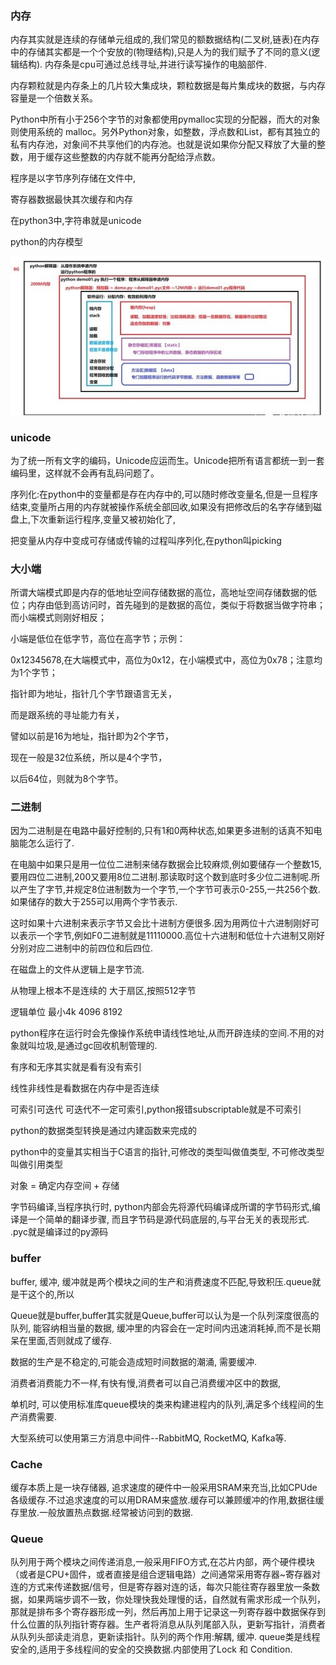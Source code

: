 



### 内存

内存其实就是连续的存储单元组成的,我们常见的额数据结构(二叉树,链表)在内存中的存储其实都是一个个安放的(物理结构),只是人为的我们赋予了不同的意义(逻辑结构).
内存条是cpu可通过总线寻址,并进行读写操作的电脑部件.

内存颗粒就是内存条上的几片较大集成块，颗粒数据是每片集成块的数据，与内存容量是一个倍数关系。

Python中所有小于256个字节的对象都使用pymalloc实现的分配器，而大的对象则使用系统的 malloc。另外Python对象，如整数，浮点数和List，都有其独立的私有内存池，对象间不共享他们的内存池。也就是说如果你分配又释放了大量的整数，用于缓存这些整数的内存就不能再分配给浮点数。

 

程序是以字节序列存储在文件中,

寄存器数据最快其次缓存和内存

在python3中,字符串就是unicode

python的内存模型

![内存模型](../img/内存模型.jpg)

### unicode

为了统一所有文字的编码，Unicode应运而生。Unicode把所有语言都统一到一套编码里，这样就不会再有乱码问题了。

序列化:在python中的变量都是存在内存中的,可以随时修改变量名,但是一旦程序结束,变量所占用的内存就被操作系统全部回收,如果没有把修改后的名字存储到磁盘上,下次重新运行程序,变量又被初始化了,

把变量从内存中变成可存储或传输的过程叫序列化,在python叫picking

### 大小端

所谓大端模式即是内存的低地址空间存储数据的高位，高地址空间存储数据的低位；内存由低到高访问时，首先碰到的是数据的高位，类似于将数据当做字符串；而小端模式则刚好相反； 

小端是低位在低字节，高位在高字节；示例： 

0x12345678,在大端模式中，高位为0x12，在小端模式中，高位为0x78；注意均为1个字节；



指针即为地址，指针几个字节跟语言无关，

而是跟系统的寻址能力有关，

譬如以前是16为地址，指针即为2个字节，

现在一般是32位系统，所以是4个字节，

以后64位，则就为8个字节。

### 二进制

因为二进制是在电路中最好控制的,只有1和0两种状态,如果更多进制的话真不知电脑能怎么运行了.

在电脑中如果只是用一位位二进制来储存数据会比较麻烦,例如要储存一个整数15,要用四位二进制,200又要用8位二进制.那读取时这个数到底时多少位二进制呢.所以产生了字节,并规定8位进制数为一个字节,一个字节可表示0-255,一共256个数.如果储存的数大于255可以用两个字节表示.

这时如果十六进制来表示字节又会比十进制方便很多.因为用两位十六进制刚好可以表示一个字节,例如F0二进制就是11110000.高位十六进制和低位十六进制又刚好分别对应二进制中的前四位和后四位.



在磁盘上的文件从逻辑上是字节流.

从物理上根本不是连续的 大于扇区,按照512字节 

逻辑单位 最小4k 4096 8192

python程序在运行时会先像操作系统申请线性地址,从而开辟连续的空间.不用的对象就叫垃圾,是通过gc回收机制管理的.

有序和无序其实就是看有没有索引

线性非线性是看数据在内存中是否连续

可索引可迭代 可迭代不一定可索引,python报错subscriptable就是不可索引

python的数据类型转换是通过内建函数来完成的

python中的变量其实相当于C语言的指针,可修改的类型叫做值类型, 不可修改类型叫做引用类型

对象 = 确定内存空间 + 存储 

字节码编译,当程序执行时, python内部会先将源代码编译成所谓的字节码形式,编译是一个简单的翻译步骤, 而且字节码是源代码底层的,与平台无关的表现形式. .pyc就是编译过的py源码

### buffer

buffer, 缓冲, 缓冲就是两个模块之间的生产和消费速度不匹配,导致积压.queue就是干这个的,所以

Queue就是buffer,buffer其实就是Queue,buffer可以认为是一个队列深度很高的队列, 能容纳相当量的数据, 缓冲里的内容会在一定时间内迅速消耗掉,而不是长期呆在里面,否则就成了缓存.

数据的生产是不稳定的,可能会造成短时间数据的潮涌, 需要缓冲.

消费者消费能力不一样,有快有慢,消费者可以自己消费缓冲区中的数据,

单机时, 可以使用标准库queue模块的类来构建进程内的队列,满足多个线程间的生产消费需要.

大型系统可以使用第三方消息中间件--RabbitMQ, RocketMQ, Kafka等.

### Cache

缓存本质上是一块存储器, 追求速度的硬件中一般采用SRAM来充当,比如CPUde 各级缓存.不过追求速度的可以用DRAM来盛放.缓存可以兼顾缓冲的作用,数据往缓存里放.一般放置热点数据.经常被访问到的数据.

### Queue

队列用于两个模块之间传递消息,一般采用FIFO方式,在芯片内部，两个硬件模块（或者是CPU+固件，或者直接是组合逻辑电路）之间通常采用寄存器~寄存器对连的方式来传递数据/信号，但是寄存器对连的话，每次只能往寄存器里放一条数据，如果两端步调不一致，你处理快我处理慢的话，自然就有需求形成一个队列，那就是排布多个寄存器形成一列，然后再加上用于记录这一列寄存器中数据保存到什么位置的队列指针寄存器。生产者将消息从队列尾部入队，更新写指针，消费者从队列头部读走消息，更新读指针。队列的两个作用:解耦, 缓冲. queue类是线程安全的,适用于多线程间的安全的交换数据.内部使用了Lock 和 Condition.



